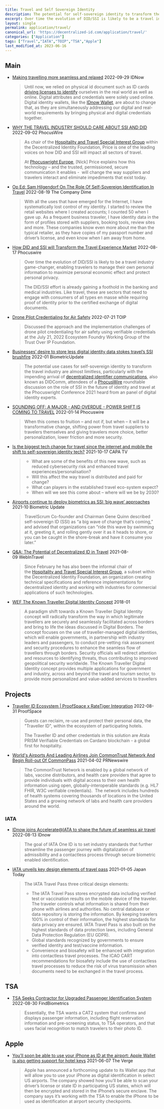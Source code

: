 ```yaml
---
title: Travel and Self Sovereign Identity
description: The potential for self-sovereign identity to transform the travel industry is almost limitless
excerpt: Over time the evolution of DID/SSI is likely to be a travel industry game-changer, enabling travelers to manage their own personal information to maximize personal economic effect and protect personal privacy.
layout: single
permalink: application/travel/
canonical_url: 'https://decentralized-id.com/application/travel/'
categories: ["Application"]
tags: ["Travel","IATA","TOIP","TSA","Apple"]
last_modified_at: 2023-06-16
---
```


## Main
* [Making travelling more seamless and relaxed](https://www.idnow.io/blog/how-digital-identity-improves-passenger-journey/) 2022-09-29 IDNow
  > Until now, we relied on physical id document such as ID cards [driving licenses to identify](https://www.idnow.io/mobility/driver-license-verification/) ourselves in the real world as well as online. Digital attributes and credentials were solely used online. Digital identity wallets, like the [IDnow Wallet](https://www.idnow.io/products/identity-wallet/), are about to change that, as they are simultaneously addressing our digital and real-world requirements by bringing physical and digital credentials together.
* [WHY THE TRAVEL INDUSTRY SHOULD CARE ABOUT SSI AND DID](https://www.phocuswire.com/why-travel-should-care-about-self-sovereign-decentralized-id) 2022-09-02 PhocusWire
  > As chair of the [Hospitality and Travel Special Interest Group](https://lists.identity.foundation/g/hospitalityandtravel) within the Decentralized Identity Foundation, Price is one of the leading voices on how DID and SSI will impact all sectors of travel.
  > 
  > At [Phocuswright Europe](https://www.phocuswrighteurope.com/), [Nick] Price explains how this technology – and the trusted, permissioned, secure communication it enables -  will change the way suppliers and travelers interact and eliminate impediments that exist today.
* [Op Ed: Sam Hilgendorf On The Role Of Self-Sovereign Identification In Travel](https://www.thecompanydime.com/sam-hilgendorf-self-sovereign-identification/) 2022-08-19 The Company Dime
  > With all the uses that have emerged for the Internet, I have systematically lost control of my identity. I started to review the retail websites where I created accounts; I counted 50 when I gave up. As a frequent business traveler, I have identity data in the form of profiles stored with suppliers, booking tools, review sites and more. These companies know even more about me than the typical retailer, as they have copies of my passport number and driver’s license, and even know when I am away from home.
* [How DID and SSI will Transform the Travel Experience Market](https://www.phocuswire.com/how-did-ssi-will-transform-travel-experience-market) 2022-08-17 Phocuswire
  > Over time the evolution of DID/SSI is likely to be a travel industry game-changer, enabling travelers to manage their own personal information to maximize personal economic effect and protect personal privacy.
  > 
  > The DID/SSI effort is already gaining a foothold in the banking and medical industries. Like travel, these are sectors that need to engage with consumers of all types en masse while requiring proof of identity prior to the certified exchange of digital documents.
* [Drone Pilot Credentialing for Air Safety](https://www.youtube.com/watch?v=LhudSVJOdrc) 2022-07-21 TOIP
  > Discussed the approach and the implementation challenges of drone pilot credentialing for air safety using verifiable credentials at the July 21, 2022 Ecosystem Foundry Working Group of the Trust Over IP Foundation.
* [Businesses’ desire to store less digital identity data stokes travel’s SSI brushfire](https://www.biometricupdate.com/202201/businesses-desire-to-store-less-digital-identity-data-stokes-travels-ssi-brushfire) 2022-01 BiometricUpdate
  > The potential use cases for self-sovereign identity to transform the travel industry are almost limitless, particularly with the impending arrival of [decentralized identifier communications](https://decentralized-id.com/organizations/decentralized-identity-foundation/wg/did-comm/), also known as DIDComm, attendees of a [PhocusWire](https://www.phocuswire.com/how-ssi-eliminates-friction-adds-control-for-travelers) roundtable discussion on the role of SSI in the future of identity and travel at the Phocuswright Conference 2021 heard from an panel of digital identity experts.
* [SOUNDING OFF: A MAJOR - AND OVERDUE - POWER SHIFT IS COMING TO TRAVEL](https://www.phocuswire.com/sounding-off-144-ssi-power-shift-in-travel) 2022-01-14 Phocuswire
  > When this comes to fruition – and not if, but when – it will be a transformative change, shifting power from travel suppliers to travelers themselves and giving travelers more choice, better personalization, lower friction and more security.
* [Is the biggest tech change for travel since the internet and mobile the shift to self-sovereign identity tech?](https://centreforaviation.com/analysis/video/is-the-biggest-tech-change-for-travel-since-the-internet-and-mobile-the-shift-to-self-sovereign-identity-tech-1594) 2021-10-17 CAPA TV
  > - What are some of the benefits of this new wave, such as reduced cybersecurity risk and enhanced travel experiences/personalisation?
  > - Will this affect the way travel is distributed and paid for change?
  > - What can players in the established travel eco-system expect?
  > - When will we see this come about – where will we be by 2030?
* [Airports continue to deploy biometrics as SSI ‘big wave’ approaches](https://www.biometricupdate.com/202110/airports-continue-to-deploy-biometrics-as-ssi-big-wave-approaches) 2021-10 Biometric Update
  > TravelScrum Co-founder and Chairman Gene Quinn described self-sovereign ID (SSI) as “a big wave of change that’s coming,” and advised that organizations can “ride this wave by swimming at it, greeting it, and rolling gently over it as it heads to shore, or you can be caught in the shore-break and have it consume you later.”
* [Q&A: The Potential of Decentralized ID in Travel](https://www.webintravel.com/qa-the-potential-of-decentralized-digital-id-in-travel/) 2021-08-09 WebInTravel
  > Since February he has also been the informal chair of the [Hospitality and Travel Special Interest Group](https://www.notion.so/dif/HOSPITALITY-TRAVEL-SIG-242105321e1747f8bce776bf634a55b3), a subset within the Decentralized Identity Foundation, an organization creating technical specifications and reference implementations for decentralized identity and working with industries for commercial applications of such technologies.
* [WEF The Known Traveller Digital Identity Concept](http://www3.weforum.org/docs/WEF_The_Known_Traveller_Digital_Identity_Concept.pdf) 2018-01
  > A paradigm shift towards a Known Traveller Digital Identity concept will radically transform the way in which legitimate travellers are securely and seamlessly facilitated across borders and bring to life the ideas discussed in Digital Borders. The concept focuses on the use of traveller-managed digital identities, which will enable governments, in partnership with industry leaders and passengers, to conduct pre-vetting risk assessment and security procedures to enhance the seamless flow of travellers through borders. Security officials will redirect attention and resources to identifying threats, thus contributing to improved geopolitical security worldwide. The Known Traveller Digital Identity concept provides multiple applications for government and industry, across and beyond the travel and tourism sector, to provide more personalized and value-added services to travellers
  
## Projects
* [Traveller ID Ecosystem | ProofSpace x RateTiger Integration](https://www.youtube.com/watch?v=ExHEUpl9lKo) 2022-08-31 ProofSpace
  > Guests can reclaim, re-use and protect their personal data, the "Traveller ID", within the ecosystem of participating hotels.
  > 
  > The Traveller ID and other credentials in this solution are Atala PRISM Verifiable Credentials on Cardano blockchain - a global first for hospitality.
* [World's Airports And Leading Airlines Join CommonTrust Network And Begin Roll-out Of CommonPass](https://www.prnewswire.com/news-releases/worlds-airports-and-leading-airlines-join-commontrust-network-and-begin-roll-out-of-commonpass-in-december-in-support-of-safer-border-reopening-301179752.html)  2021-04-02 PRNewswire
  > The CommonTrust Network is enabled by a global network of labs, vaccine distributors, and health care providers that agree to provide individuals with digital access to their own health information using open, globally-interoperable standards (e.g. HL7 FHIR, W3C verifiable credentials).  The network includes hundreds of health systems covering thousands of locations in the United States and a growing network of labs and health care providers around the world.

### IATA

* [IDnow joins Accelerate@IATA to shape the future of seamless air travel](https://www.idnow.io/pr/idnow-joins-accelerateiata/) 2022-08-13 IDnow
  > The goal of IATA One ID is to set industry standards that further streamline the passenger journey with digitalization of admissibility and a contactless process through secure biometric enabled identification.
* [IATA unveils key design elements of travel pass](https://japantoday.com/category/features/travel/iata-unveils-key-design-elements-of-travel-pass) 2021-01-05 Japan Today
  > The IATA Travel Pass three critical design elements:
  > 
  > - The IATA Travel Pass stores encrypted data including verified test or vaccination results on the mobile device of the traveler. The traveler controls what information is shared from their phone with airlines and authorities. No central database or data repository is storing the information. By keeping travelers 100% in control of their information, the highest standards for data privacy are ensured. IATA Travel Pass is also built on the highest standards of data protection laws, including General Data Protection Regulation (EU GDPR).
  > - Global standards recognized by governments to ensure verified identity and test/vaccine information.
  > - Convenience and biosafety will be enhanced with integration into contactless travel processes. The ICAO CART recommendations for biosafety include the use of contactless travel processes to reduce the risk of virus transmission when documents need to be exchanged in the travel process.

## TSA
* [TSA Seeks Contractor for Upgraded Passenger Identification System](https://findbiometrics.com/tsa-seeks-contractor-for-upgraded-passenger-identification-system-508302/) 2022-08-30 FindBiometrics
  > Essentially, the TSA wants a CAT2 system that confirms and displays passenger information, including flight reservation information and pre-screening status, to TSA operators, and that uses facial recognition to match travelers to their photo ID.

## Apple

* [You’ll soon be able to use your iPhone as ID at the airport: Apple Wallet is also getting support for hotel keys](https://www.theverge.com/2021/6/7/22522864/apple-wallet-iphone-airport-ids-hotel-key-card-ios-15-wwdc) 2021-06-07 The Verge
  > Apple has announced a forthcoming update to its Wallet app that will allow you to use your iPhone as digital identification in select US airports. The company showed how you’ll be able to scan your driver’s license or state ID in participating US states, which will then be encrypted and stored in the iPhone’s secure enclave. The company says it’s working with the TSA to enable the iPhone to be used as identification at airport security checkpoints.
